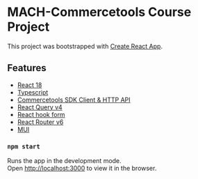 # MACH-Commercetools Course Project

This project was bootstrapped with [Create React App](https://github.com/facebook/create-react-app).

## Features

- [React 18](https://reactjs.org/docs/getting-started.html)
- [Typescript](https://www.typescriptlang.org/)
- [Commercetools SDK Client & HTTP API](https://docs.commercetools.com/sdk/js-sdk-getting-started#install-the-typescript-sdk)
- [React Query v4](https://tanstack.com/query/v4/docs/overview)
- [React hook form](https://react-hook-form.com)
- [React Router v6](https://reactrouter.com/en/main)
- [MUI](https://mui.com)

### `npm start`

Runs the app in the development mode.\
Open [http://localhost:3000](http://localhost:3000) to view it in the browser.
